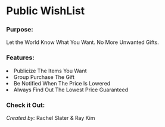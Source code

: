 # Public WishList

### Purpose:

Let the World Know What You Want.
No More Unwanted Gifts.

### Features:

<li>Publicize The Items You Want</li>
<li>Group Purchase The Gift</li>
<li>Be Notified When The Price Is Lowered</li>
<li>Always Find Out The Lowest Price Guaranteed</li>

### Check it Out:


<i>Created by:</i> Rachel Slater & Ray Kim